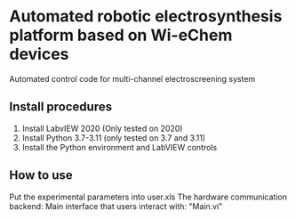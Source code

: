# **Automated robotic electrosynthesis platform based on Wi-eChem devices**
Automated control code for multi-channel electroscreening system
## **Install procedures**
1. Install LabvIEW 2020 (Only tested on 2020)
2. Install Python 3.7-3.11 (only tested on 3.7 and 3.11)
3. Install the Python environment and LabVIEW controls

## **How to use**
Put the experimental parameters into user.xls
The hardware communication backend: 
Main interface that users interact with: "Main.vi"
